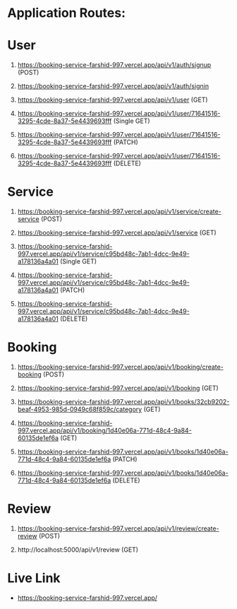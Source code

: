 # Application Routes:

# User

1. https://booking-service-farshid-997.vercel.app/api/v1/auth/signup (POST)

2. https://booking-service-farshid-997.vercel.app/api/v1/auth/signin

3. https://booking-service-farshid-997.vercel.app/api/v1/user (GET)

4. https://booking-service-farshid-997.vercel.app/api/v1/user/71641516-3295-4cde-8a37-5e4439693fff (Single GET)

5. https://booking-service-farshid-997.vercel.app/api/v1/user/71641516-3295-4cde-8a37-5e4439693fff (PATCH)

6. https://booking-service-farshid-997.vercel.app/api/v1/user/71641516-3295-4cde-8a37-5e4439693fff (DELETE)

<!-- ============ -->

# Service

1. https://booking-service-farshid-997.vercel.app/api/v1/service/create-service (POST)

2. https://booking-service-farshid-997.vercel.app/api/v1/service (GET)

3. https://booking-service-farshid-997.vercel.app/api/v1/service/c95bd48c-7ab1-4dcc-9e49-a178136a4a01 (Single GET)

4. https://booking-service-farshid-997.vercel.app/api/v1/service/c95bd48c-7ab1-4dcc-9e49-a178136a4a01 (PATCH)

5. https://booking-service-farshid-997.vercel.app/api/v1/service/c95bd48c-7ab1-4dcc-9e49-a178136a4a01 (DELETE)

<!-- ============= -->

# Booking

1. https://booking-service-farshid-997.vercel.app/api/v1/booking/create-booking (POST)

2. https://booking-service-farshid-997.vercel.app/api/v1/booking (GET)

3. https://booking-service-farshid-997.vercel.app/api/v1/books/32cb9202-beaf-4953-985d-0949c68f859c/category (GET)

4. https://booking-service-farshid-997.vercel.app/api/v1/booking/1d40e06a-771d-48c4-9a84-60135de1ef6a (GET)

5. https://booking-service-farshid-997.vercel.app/api/v1/books/1d40e06a-771d-48c4-9a84-60135de1ef6a (PATCH)

6. https://booking-service-farshid-997.vercel.app/api/v1/books/1d40e06a-771d-48c4-9a84-60135de1ef6a (DELETE)

<!-- ================ -->

# Review

1. https://booking-service-farshid-997.vercel.app/api/v1/review/create-review (POST)

2. http://localhost:5000/api/v1/review (GET)

# Live Link

- https://booking-service-farshid-997.vercel.app/
